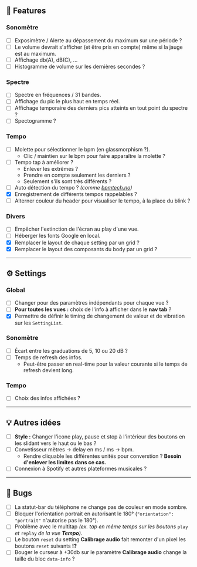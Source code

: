 ## 🧩 Features

### Sonomètre

- [ ] Exposimètre / Alerte au dépassement du maximum sur une période ?
- [ ] Le volume devrait s'afficher (et être pris en compte) même si la jauge est au maximum.
- [ ] Affichage db(A), dB\(C), ...
- [ ] Histogramme de volume sur les dernières secondes ?

### Spectre

- [ ] Spectre en fréquences / 31 bandes.
- [ ] Affichage du pic le plus haut en temps réel.
- [ ] Affichage temporaire des derniers pics atteints en tout point du spectre ?
- [ ] Spectogramme ?

### Tempo

- [ ] Molette pour sélectionner le bpm (en glassmorphism ?).
  - Clic / maintien sur le bpm pour faire apparaître la molette ?
- [ ] Tempo tap à améliorer ?
  - Enlever les extrêmes ?
  - Prendre en compte seulement les derniers ?
  - Seulement s'ils sont très différents ?
- [ ] Auto détection du tempo ? *(comme [bpmtech.no](https://bpmtech.no))*
- [x] Enregistrement de différents tempos rappelables ?
- [ ] Alterner couleur du header pour visualiser le tempo, à la place du blink ?

### Divers

- [ ] Empêcher l'extinction de l'écran au play d'une vue.
- [ ] Héberger les fonts Google en local.
- [x] Remplacer le layout de chaque setting par un grid ?
- [x] Remplacer le layout des composants du body par un grid ?

---

## ⚙️ Settings

### Global

- [ ] Changer pour des paramètres indépendants pour chaque vue ?
- [ ] **Pour toutes les vues :** choix de l'info à afficher dans le **nav tab** ?
- [x] Permettre de définir le timing de changement de valeur et de vibration sur les `SettingList`.

### Sonomètre

- [ ] Écart entre les graduations de 5, 10 ou 20 dB ?
- [ ] Temps de refresh des infos.
  - Peut-être passer en real-time pour la valeur courante si le temps de refresh devient long.

### Tempo

- [ ] Choix des infos affichées ?

---

## 💡 Autres idées

- [ ] **Style :** Changer l'icone play, pause et stop à l'intérieur des boutons en les slidant vers le haut ou le bas ?
- [ ] Convetisseur mètres → delay en ms / ms → bpm.
  - Rendre cliquable les différentes unités pour converstion ? **Besoin d'enlever les limites dans ce cas.**
- [ ] Connexion à Spotify et autres plateformes musicales ?

---

## 🐞 Bugs

- [ ] La statut-bar du téléphone ne change pas de couleur en mode sombre.
- [ ] Bloquer l'orientation portrait en autorisant le 180° (`"orientation": "portrait"` n'autorise pas le 180°).
- [ ] Problème avec le multitap *(ex. tap en même temps sur les boutons* `play` *et* `replay` *de la vue **Tempo**)*.
- [ ] Le bouton `reset` du setting **Calibrage audio** fait remonter d'un pixel les boutons `reset` suivants **!?**
- [ ] Bouger le curseur à +30db sur le paramètre **Calibrage audio** change la taille du bloc `data-info` ?
